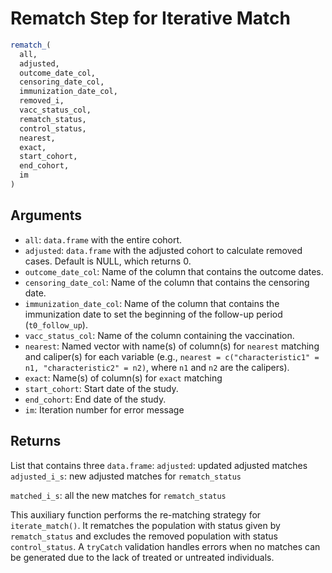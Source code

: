 # Rematch Step for Iterative Match

```r
rematch_(
  all,
  adjusted,
  outcome_date_col,
  censoring_date_col,
  immunization_date_col,
  removed_i,
  vacc_status_col,
  rematch_status,
  control_status,
  nearest,
  exact,
  start_cohort,
  end_cohort,
  im
)
```

## Arguments

- `all`: `data.frame` with the entire cohort.
- `adjusted`: `data.frame` with the adjusted cohort to calculate removed cases. Default is NULL, which returns 0.
- `outcome_date_col`: Name of the column that contains the outcome dates.
- `censoring_date_col`: Name of the column that contains the censoring date.
- `immunization_date_col`: Name of the column that contains the immunization date to set the beginning of the follow-up period (`t0_follow_up`).
- `vacc_status_col`: Name of the column containing the vaccination.
- `nearest`: Named vector with name(s) of column(s) for `nearest` matching and caliper(s) for each variable (e.g., `nearest = c("characteristic1" = n1, "characteristic2" = n2)`, where `n1` and `n2` are the calipers).
- `exact`: Name(s) of column(s) for `exact` matching
- `start_cohort`: Start date of the study.
- `end_cohort`: End date of the study.
- `im`: Iteration number for error message

## Returns

List that contains three `data.frame`: `adjusted`: updated adjusted matches `adjusted_i_s`: new adjusted matches for `rematch_status`

`matched_i_s`: all the new matches for `rematch_status`

This auxiliary function performs the re-matching strategy for `iterate_match()`. It rematches the population with status given by `rematch_status` and excludes the removed population with status `control_status`. A `tryCatch` validation handles errors when no matches can be generated due to the lack of treated or untreated individuals.
